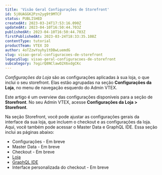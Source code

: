```yaml
---
title: 'Visão Geral Configurações de Storefront'
id: 5j0UAGGK2Pzn2yg9t9MTCF
status: PUBLISHED
createdAt: 2023-03-24T17:53:16.090Z
updatedAt: 2023-04-10T16:50:44.703Z
publishedAt: 2023-04-10T16:50:44.703Z
firstPublishedAt: 2023-03-24T18:33:35.108Z
contentType: tutorial
productTeam: VTEX IO
author: 4oTZzwYoyhy1tDBwLuemdG
slug: visao-geral-configuracoes-de-storefront
legacySlug: visao-geral-configuracoes-de-storefront
subcategory: 7ogirQ8NClawO2X6xdgCKc
---
```


*Configurações da Loja* são as configurações aplicadas à sua loja, o que inclui o seu storefront. Elas estão agrupadas na seção __Configurações da Loja__, no menu de navegação esquerdo do Admin VTEX.

Este artigo é um overview das configurações disponíveis para a seção de **Storefront**. No seu Admin VTEX, acesse **Configurações da Loja > Storefront**.

Na seção Storefront, você pode ajustar as configurações gerais da interface da sua loja, que incluem o checkout e as configurações da loja. Aqui, você também pode acessar o Master Data e GraphQL IDE. Essa seção inclui as páginas abaixo:

- Configurações - Em breve
- Master Data - Em breve
- Checkout - Em breve
- [Loja](https://help.vtex.com/pt/tutorial/cms-store-overview--3Eat287G6wUi6Mly5rW5Fs)
- [GraphQL IDE](https://developers.vtex.com/vtex-developer-docs/docs/graphql-ide)
- Interface personalizada do checkout - Em breve

